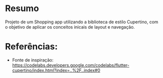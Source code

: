 # Resumo

Projeto de um Shopping app utilizando a biblioteca de estilo Cupertino, com o objetivo de aplicar os conceitos inicais de layout e navegação.

# Referências:

- Fonte de inspiração: https://codelabs.developers.google.com/codelabs/flutter-cupertino/index.html?index=..%2F..index#0
